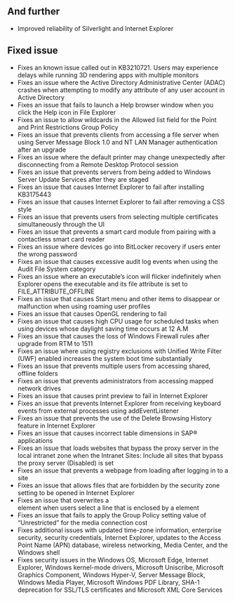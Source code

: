 ## And further
- Improved reliability of Silverlight and Internet Explorer

## Fixed issue
- Fixes an known issue called out in KB3210721. Users may experience delays while running 3D rendering apps with multiple monitors
- Fixes an issue where the Active Directory Administrative Center (ADAC) crashes when attempting to modify any attribute of any user account in Active Directory
- Fixes an issue that fails to launch a Help browser window when you click the Help icon in File Explorer
- Fixes an issue to allow wildcards in the Allowed list field for the Point and Print Restrictions Group Policy
- Fixes an issue that prevents clients from accessing a file server when using Server Message Block 1.0 and NT LAN Manager authentication after an upgrade
- Fixes an issue where the default printer may change unexpectedly after disconnecting from a Remote Desktop Protocol session
- Fixes an issue that prevents servers from being added to Windows Server Update Services after they are staged
- Fixes an issue that causes Internet Explorer to fail after installing KB3175443
- Fixes an issue that causes Internet Explorer to fail after removing a CSS style
- Fixes an issue that prevents users from selecting multiple certificates simultaneously through the UI
- Fixes an issue that prevents a smart card module from pairing with a contactless smart card reader
- Fixes an issue where devices go into BitLocker recovery if users enter the wrong password
- Fixes an issue that causes excessive audit log events when using the Audit File System category
- Fixes an issue where an executable’s icon will flicker indefinitely when Explorer opens the executable and its file attribute is set to FILE_ATTRIBUTE_OFFLINE
- Fixes an issue that causes Start menu and other items to disappear or malfunction when using roaming user profiles
- Fixes an issue that causes OpenGL rendering to fail
- Fixes an issue that causes high CPU usage for scheduled tasks when using devices whose daylight saving time occurs at 12 A.M
- Fixes an issue that causes the loss of Windows Firewall rules after upgrade from RTM to 1511
- Fixes an issue where using registry exclusions with Unified Write Filter (UWF) enabled increases the system boot time substantially
- Fixes an issue that prevents multiple users from accessing shared, offline folders
- Fixes an issue that prevents administrators from accessing mapped network drives
- Fixes an issue that causes print preview to fail in Internet Explorer
- Fixes an issue that prevents Internet Explorer from receiving keyboard events from external processes using addEventListener
- Fixes an issue that prevents the use of the Delete Browsing History feature in Internet Explorer
- Fixes an issue that causes incorrect table dimensions in SAP® applications
- Fixes an issue that loads websites that bypass the proxy server in the local intranet zone when the Intranet Sites: Include all sites that bypass the proxy server (Disabled) is set
- Fixes an issue that prevents a webpage from loading after logging in to a site
- Fixes an issue that allows files that are forbidden by the security zone setting to be opened in Internet Explorer
- Fixes an issue that overwrites a <br> element when users select a line that is enclosed by a <span> element
- Fixes an issue that fails to apply the Group Policy setting value of “Unrestricted” for the media connection cost
- Fixes additional issues with updated time-zone information, enterprise security, security credentials, Internet Explorer, updates to the Access Point Name (APN) database, wireless networking, Media Center, and the Windows shell
- Fixes security issues in the Windows OS, Microsoft Edge, Internet Explorer, Windows kernel-mode drivers, Microsoft Uniscribe, Microsoft Graphics Component, Windows Hyper-V, Server Message Block, Windows Media Player, Microsoft Windows PDF Library, SHA-1 deprecation for SSL/TLS certificates and Microsoft XML Core Services